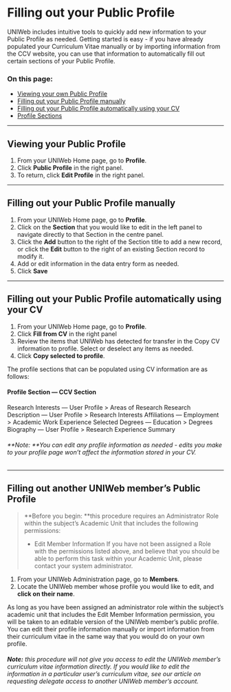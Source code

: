# Filling out your Public Profile
UNIWeb includes intuitive tools to quickly add new information to your Public Profile as needed. Getting started is easy - if you have already populated your Curriculum Vitae manually or by importing information from the CCV website, you can use that information to automatically fill out certain sections of your Public Profile.

### On this page:
- [Viewing your own Public Profile][1]
- [Filling out your Public Profile manually][2]
- [Filling out your Public Profile automatically using your CV][3]
- [Profile Sections][4]

---- 

## Viewing your Public Profile

1. From your UNIWeb Home page, go to **Profile**. 
2. Click **Public Profile** in the right panel.
3. To return, click **Edit Profile** in the right panel.

---- 

## Filling out your Public Profile manually

1. From your UNIWeb Home page, go to **Profile**.
2. Click on the **Section** that you would like to edit in the left panel to navigate directly to that Section in the centre panel.
3. Click the **Add** button to the right of the Section title to add a new record, or click the **Edit** button to the right of an existing Section record to modify it.
4. Add or edit information in the data entry form as needed.
5. Click **Save**

---- 

## Filling out your Public Profile automatically using your CV

1. From your UNIWeb Home page, go to **Profile**. 
2. Click **Fill from CV** in the right panel
3. Review the items that UNIWeb has detected for transfer in the Copy CV information to profile. Select or deselect any items as needed.
4. Click **Copy selected to profile**.

The profile sections that can be populated using CV information are as follows:

#### Profile Section — CCV Section 

Research Interests — User Profile \> Areas of Research
Research Description — User Profile \> Research Interests
Affiliations — Employment \> Academic Work Experience
Selected Degrees — Education \> Degrees
Biography — User Profile \> Research Experience Summary

###### **Note: **You can edit any profile information as needed - edits you make to your profile page won’t affect the information stored in your CV. 

---- 

## Filling out another UNIWeb member’s Public Profile

> **Before you begin: **this procedure requires an Administrator Role within the subject’s Academic Unit that includes the following permissions:
> - Edit Member Information
> If you have not been assigned a Role with the permissions listed above, and believe that you should be able to perform this task within your Academic Unit, please contact your system administrator.

1. From your UNIWeb Administration page, go to **Members**.
2. Locate the UNIWeb member whose profile you would like to edit, and **click on their name**.

As long as you have been assigned an administrator role within the subject’s academic unit that includes the Edit Member Information permission, you will be taken to an editable version of the UNIWeb member’s public profile. You can edit their profile information manually or import information from their curriculum vitae in the same way that you would do on your own profile.

###### **Note:** this procedure will not give you access to edit the UNIWeb member’s curriculum vitae information directly. If you would like to edit the information in a particular user’s curriculum vitae, see our article on requesting delegate access to another UNIWeb member’s account.

[1]:	#viewing-your-own-public-profile
[2]:	#filling-out-your-public-profile-manually
[3]:	#filling-out-your-public-profile-automatically-using-your-cv
[4]:	#profile-sections